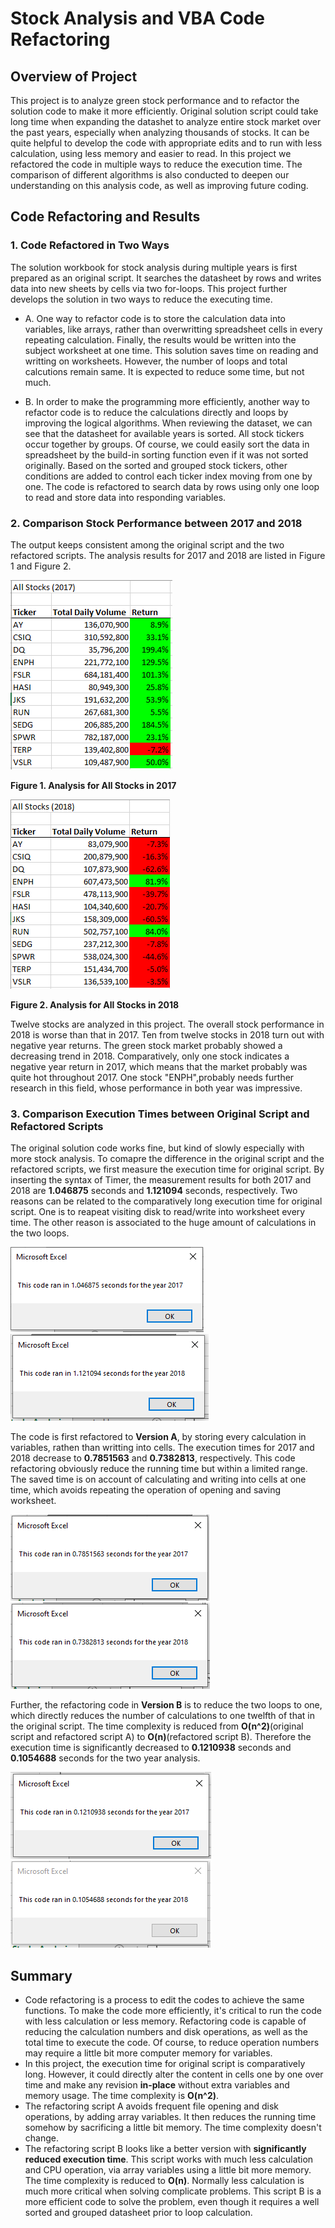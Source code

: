 # Stock Analysis and VBA Code Refactoring
## Overview of Project
This project is to analyze green stock performance and to refactor the solution code to make it more efficiently. Original solution script could take long time when expanding the datashet to analyze entire stock market over the past years, especially when analyzing thousands of stocks. It can be quite helpful to develop the code with appropriate edits and to run with less calculation, using less memory and easier to read. In this project we refactored the code in multiple ways to reduce the execution time. The comparison of different algorithms is also conducted to deepen our understanding on this analysis code, as well as improving future coding.


## Code Refactoring and Results

### 1. Code Refactored in Two Ways
The solution workbook for stock analysis during multiple years is first prepared as an original script. It searches the datasheet by rows and writes data into new sheets by cells via two for-loops. This project further develops the solution in two ways to reduce the executing time.

- A. One way to refactor code is to store the calculation data into variables, like arrays, rather than overwritting spreadsheet cells in every repeating calculation. Finally, the results would be written into the subject worksheet at one time. This solution saves time on reading and writting on worksheets. However, the number of loops and total calcutions remain same. It is expected to reduce some time, but not much.

- B. In order to make the programming more efficiently, another way to refactor code is to reduce the calculations directly and loops by improving the logical algorithms. When reviewing the dataset, we can see that the datasheet for available years is sorted. All stock tickers occur together by groups. Of course, we could easily sort the data in spreadsheet by the build-in sorting function even if it was not sorted originally.
Based on the sorted and grouped stock tickers, other conditions are added to control each ticker index moving from one by one. The code is refactored to search data by rows using only one loop to read and store data into responding variables.


### 2. Comparison Stock Performance between 2017 and 2018
The output keeps consistent among the original script and the two refactored scripts. The analysis results for 2017 and 2018 are listed in Figure 1 and Figure 2.

![2017_AnalysisTable](https://github.com/hankai26/Stock_Analysis/blob/main/Resources/VBA_Challenge_2017_AnalysisTable.PNG)

**Figure 1. Analysis for All Stocks in 2017**

![2018_AnalysisTable](https://github.com/hankai26/Stock_Analysis/blob/main/Resources/VBA_Challenge_2018_AnalysisTable.PNG)

**Figure 2. Analysis for All Stocks in 2018**

Twelve stocks are analyzed in this project. The overall stock performance in 2018 is worse than that in 2017. Ten from twelve stocks in 2018 turn out with negative year returns. The green stock market probably showed a decreasing trend in 2018. Comparatively, only one stock indicates a negative year return in 2017, which means that the market probably was quite hot throughout 2017. One stock "ENPH",probably needs further research in this field, whose performance in both year was impressive.


### 3. Comparison Execution Times between Original Script and Refactored Scripts
The original solution code works fine, but kind of slowly especially with more stock analysis. To comapre the difference in the original script and the refactored scripts, we first measure the execution time for original script. By inserting the syntax of Timer, the measurement results for both 2017 and 2018 are **1.046875** seconds and **1.121094** seconds, respectively. Two reasons can be related to the comparatively long execution time for original script. One is to reapeat visiting disk to read/write into worksheet every time. The other reason is associated to the huge amount of calculations in the two loops. 

![2017_original](https://github.com/hankai26/Stock_Analysis/blob/main/Resources/VBA_Challenge_2017_Original.PNG)
![2018_original](https://github.com/hankai26/Stock_Analysis/blob/main/Resources/VBA_Challenge_2018_Original.PNG)

The code is first refactored to **Version A**, by storing every calculation in variables, rathen than writting into cells. The execution times for 2017 and 2018 decrease to **0.7851563** and **0.7382813**, respectively. This code refactoring obviously reduce the running time but within a limited range. The saved time is on account of calculating and writing into cells at one time, which avoids repeating the operation of opening and saving worksheet.

![2017_Refactor1](https://github.com/hankai26/Stock_Analysis/blob/main/Resources/VBA_Challenge_2017_Refactor1.PNG)
![2018_Refactor1](https://github.com/hankai26/Stock_Analysis/blob/main/Resources/VBA_Challenge_2018_Refactor1.PNG)

Further, the refactoring code in **Version B** is to reduce the two loops to one, which directly reduces the number of calculations to one twelfth of that in the original script. The time complexity is reduced from **O(n^2)**(original script and refactored script A) to **O(n)**(refactored script B). Therefore the execution time is significantly decreased to **0.1210938** seconds and **0.1054688** seconds for the two year analysis.

![2017_Refactor2](https://github.com/hankai26/Stock_Analysis/blob/main/Resources/VBA_Challenge_2017_Refactor2.PNG)
![2018_Refactor2](https://github.com/hankai26/Stock_Analysis/blob/main/Resources/VBA_Challenge_2018_Refactor2.PNG)


## Summary
- Code refactoring is a process to edit the codes to achieve the same functions. To make the code more efficiently, it's critical to run the code with less calculation or less memory. Refactoring code is capable of reducing the calculation numbers and disk operations, as well as the total time to execute the code. Of course, to reduce operation numbers may require a little bit more computer memory for variables.
- In this project, the execution time for original script is comparatively long. However, it could directly alter the content in cells one by one over time and make any revision **in-place** without extra variables and memory usage. The time complexity is **O(n^2)**.
- The refactoring script A avoids frequent file opening and disk operations, by adding array variables. It then reduces the running time somehow by sacrificing a little bit memory. The time complexity doesn't change.
- The refactoring script B looks like a better version with **significantly reduced execution time**. This script works with much less calculation and CPU operation, via array variables using a little bit more memory. The time complexity is reduced to **O(n)**. Normally less calculation is much more critical when solving complicate problems. This script B is a more efficient code to solve the problem, even though it requires a well sorted and grouped datasheet prior to loop calculation.
